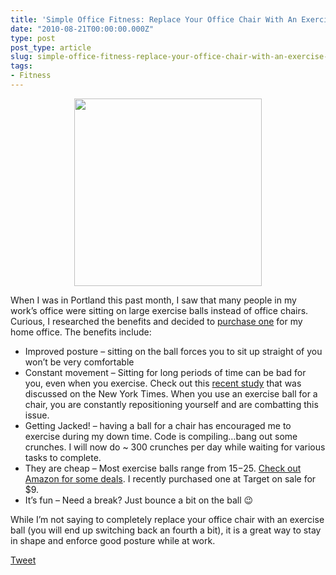 ```yaml
---
title: 'Simple Office Fitness: Replace Your Office Chair With An Exercise Ball'
date: "2010-08-21T00:00:00.000Z"
type: post 
post_type: article
slug: simple-office-fitness-replace-your-office-chair-with-an-exercise-ball
tags: 
- Fitness
---
```

<p style="text-align: center;">
  <a href="http://www.amazon.com/gp/product/B000FH2W4A?ie=UTF8&tag=codnerandnon-20&linkCode=as2&camp=1789&creative=9325&creativeASIN=B000FH2W4A"><img class="size-thumbnail wp-image-843" title="513N0EDXN5L._SS500_" src="/uploads/2010/513N0EDXN5L._SS500_-300x300.jpg" alt="" width="300" height="300" /></a>
</p>

<p style="text-align: left;">
  <a href="http://brandontreb.com/wp-content/uploads/2010/08/513N0EDXN5L._SS500_.jpeg"></a>When I was in Portland this past month, I saw that many people in my work&#8217;s office were sitting on large exercise balls instead of office chairs. Curious, I researched the benefits and decided to <a href="http://www.amazon.com/gp/product/B000FH2W4A?ie=UTF8&tag=codnerandnon-20&linkCode=as2&camp=1789&creative=9325&creativeASIN=B000FH2W4A" target="_blank">purchase one</a> for my home office. The benefits include:
</p>

  * Improved posture &#8211; sitting on the ball forces you to sit up straight of you won&#8217;t be very comfortable
  * Constant movement &#8211; Sitting for long periods of time can be bad for you, even when you exercise. Check out this [recent study][1] that was discussed on the New York Times. When you use an exercise ball for a chair, you are constantly repositioning yourself and are combatting this issue.
  * Getting Jacked! &#8211; having a ball for a chair has encouraged me to exercise during my down time. Code is compiling&#8230;bang out some crunches. I will now do ~ 300 crunches per day while waiting for various tasks to complete.
  * They are cheap &#8211; Most exercise balls range from $15-$25. [Check out Amazon for some deals][2]. I recently purchased one at Target on sale for $9.
  * It&#8217;s fun &#8211; Need a break? Just bounce a bit on the ball 😉

While I&#8217;m not saying to completely replace your office chair with an exercise ball (you will end up switching back an fourth a bit), it is a great way to stay in shape and enforce good posture while at work.

<div style="">
  <a href="http://twitter.com/share" class="twitter-share-button" data-count="horizontal" data-text="Simple Office Fitness: Replace Your Office Chair With An Exercise Ball" data-url="http://brandontreb.com/simple-office-fitness-replace-your-office-chair-with-an-exercise-ball"  data-via="brandontreb" data-related="brandontreb:">Tweet</a>
</div>

 [1]: http://well.blogs.nytimes.com/2010/07/14/phys-ed-the-men-who-stare-at-screens/
 [2]: http://www.amazon.com/gp/product/B000FH2W4A?ie=UTF8&tag=codnerandnon-20&linkCode=as2&camp=1789&creative=9325&creativeASIN=B000FH2W4A

